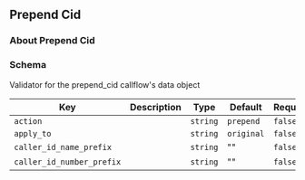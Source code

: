 ## Prepend Cid

### About Prepend Cid

### Schema

Validator for the prepend_cid callflow's data object

Key | Description | Type | Default | Required
--- | ----------- | ---- | ------- | --------
`action` |  | `string` | `prepend` | `false`
`apply_to` |  | `string` | `original` | `false`
`caller_id_name_prefix` |  | `string` | "" | `false`
`caller_id_number_prefix` |  | `string` | "" | `false`
